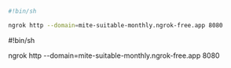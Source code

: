 ```bash
#!bin/sh

ngrok http --domain=mite-suitable-monthly.ngrok-free.app 8080

```
#!bin/sh

ngrok http --domain=mite-suitable-monthly.ngrok-free.app 8080